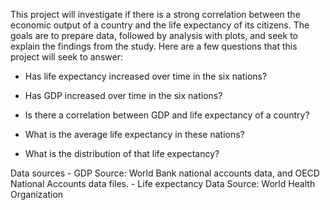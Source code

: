 This project will investigate if there is a strong correlation between the economic output of a country and the life expectancy of its citizens. The goals are to prepare data, followed by analysis with plots, and seek to explain the findings from the study. Here are a few questions that this project will seek to answer: 

+ Has life expectancy increased over time in the six nations? 
 
+ Has GDP increased over time in the six nations? 
 
+ Is there a correlation between GDP and life expectancy of a country? 

+ What is the average life expectancy in these nations? 

+ What is the distribution of that life expectancy?

Data sources - GDP Source: World Bank national accounts data, and OECD National Accounts data files. - Life expectancy Data Source: World Health Organization
